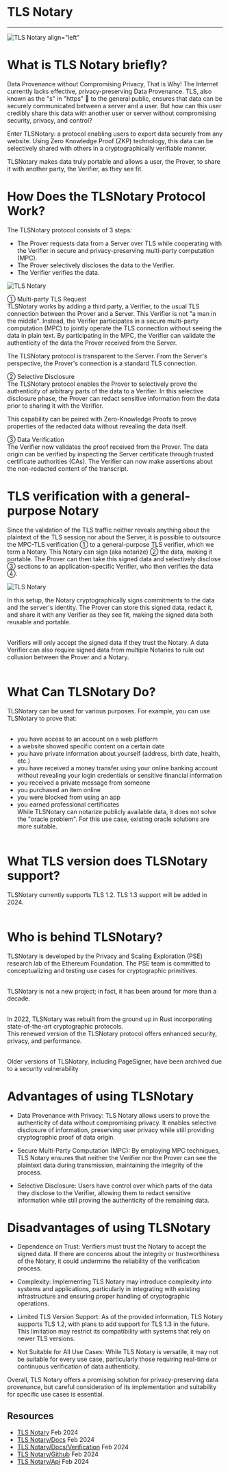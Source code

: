 
# TLS Notary
---
![TLS Notary align="left"](https://encrypted-tbn0.gstatic.com/images?q=tbn:ANd9GcT-Sg3rZyhgMiVaVT_mkfNRfjcv6PiGZIHpHg&usqp=CAU "TLS Notary")

# What is TLS Notary briefly?

Data Provenance without Compromising Privacy, That is Why!
The Internet currently lacks effective, privacy-preserving Data Provenance. TLS, also known as the "s" in "https" 🔐 to the general public, ensures that data can be securely communicated between a server and a user. But how can this user credibly share this data with another user or server without compromising security, privacy, and control?

Enter TLSNotary: a protocol enabling users to export data securely from any website. Using Zero Knowledge Proof (ZKP) technology, this data can be selectively shared with others in a cryptographically verifiable manner.

TLSNotary makes data truly portable and allows a user, the Prover, to share it with another party, the Verifier, as they see fit.

# How Does the TLSNotary Protocol Work?
The TLSNotary protocol consists of 3 steps:

- The Prover requests data from a Server over TLS while cooperating with the Verifier in secure and privacy-preserving multi-party computation (MPC).<br>
- The Prover selectively discloses the data to the Verifier.<br>
- The Verifier verifies the data.<br>

![TLS Notary ](https://docs.tlsnotary.org/diagrams/overview_prover_verifier.svg "TLS Notary ")

① Multi-party TLS Request<br>
TLSNotary works by adding a third party, a Verifier, to the usual TLS connection between the Prover and a Server. This Verifier is not "a man in the middle". Instead, the Verifier participates in a secure multi-party computation (MPC) to jointly operate the TLS connection without seeing the data in plain text. By participating in the MPC, the Verifier can validate the authenticity of the data the Prover received from the Server.<br>

The TLSNotary protocol is transparent to the Server. From the Server's perspective, the Prover's connection is a standard TLS connection.<br>

② Selective Disclosure<br>
The TLSNotary protocol enables the Prover to selectively prove the authenticity of arbitrary parts of the data to a Verifier. In this selective disclosure phase, the Prover can redact sensitive information from the data prior to sharing it with the Verifier.<br>

This capability can be paired with Zero-Knowledge Proofs to prove properties of the redacted data without revealing the data itself.<br>

③ Data Verification<br>
The Verifier now validates the proof received from the Prover. The data origin can be verified by inspecting the Server certificate through trusted certificate authorities (CAs). The Verifier can now make assertions about the non-redacted content of the transcript.<br>

# TLS verification with a general-purpose Notary
Since the validation of the TLS traffic neither reveals anything about the plaintext of the TLS session nor about the Server, it is possible to outsource the MPC-TLS verification ① to a general-purpose TLS verifier, which we term a Notary. This Notary can sign (aka notarize) ② the data, making it portable. The Prover can then take this signed data and selectively disclose ③ sections to an application-specific Verifier, who then verifies the data ④.


![TLS Notary  ](https://docs.tlsnotary.org/diagrams/overview_notary.svg "TLS Notary  ")


In this setup, the Notary cryptographically signs commitments to the data and the server's identity. The Prover can store this signed data, redact it, and share it with any Verifier as they see fit, making the signed data both reusable and portable.<br><br>

Verifiers will only accept the signed data if they trust the Notary. A data Verifier can also require signed data from multiple Notaries to rule out collusion between the Prover and a Notary.<br><br>

# What Can TLSNotary Do?
TLSNotary can be used for various purposes. For example, you can use TLSNotary to prove that:<br><br>

- you have access to an account on a web platform
- a website showed specific content on a certain date
- you have private information about yourself (address, birth date, health, etc.)
- you have received a money transfer using your online banking account without revealing your login credentials or sensitive financial information
- you received a private message from someone
- you purchased an item online
- you were blocked from using an app
- you earned professional certificates<br>
While TLSNotary can notarize publicly available data, it does not solve the "oracle problem". For this use case, existing oracle solutions are more suitable.<br><br>

# What TLS version does TLSNotary support?
TLSNotary currently supports TLS 1.2. TLS 1.3 support will be added in 2024.<br><br>

# Who is behind TLSNotary?
TLSNotary is developed by the Privacy and Scaling Exploration (PSE) research lab of the Ethereum Foundation. The PSE team is committed to conceptualizing and testing use cases for cryptographic primitives.<br><br>

TLSNotary is not a new project; in fact, it has been around for more than a decade.<br><br>

In 2022, TLSNotary was rebuilt from the ground up in Rust incorporating state-of-the-art cryptographic protocols.<br>This renewed version of the TLSNotary protocol offers enhanced security, privacy, and performance.<br><br>

Older versions of TLSNotary, including PageSigner, have been archived due to a security vulnerability<br>

# Advantages of using TLSNotary

- Data Provenance with Privacy: TLS Notary allows users to prove the authenticity of data without compromising privacy. It enables selective disclosure of information, preserving user privacy while still providing cryptographic proof of data origin.

- Secure Multi-Party Computation (MPC): By employing MPC techniques, TLS Notary ensures that neither the Verifier nor the Prover can see the plaintext data during transmission, maintaining the integrity of the process.

- Selective Disclosure: Users have control over which parts of the data they disclose to the Verifier, allowing them to redact sensitive information while still proving the authenticity of the remaining data.

# Disadvantages of using TLSNotary

- Dependence on Trust: Verifiers must trust the Notary to accept the signed data. If there are concerns about the integrity or trustworthiness of the Notary, it could undermine the reliability of the verification process.

- Complexity: Implementing TLS Notary may introduce complexity into systems and applications, particularly in integrating with existing infrastructure and ensuring proper handling of cryptographic operations.

- Limited TLS Version Support: As of the provided information, TLS Notary supports TLS 1.2, with plans to add support for TLS 1.3 in the future. This limitation may restrict its compatibility with systems that rely on newer TLS versions.

- Not Suitable for All Use Cases: While TLS Notary is versatile, it may not be suitable for every use case, particularly those requiring real-time or continuous verification of data authenticity.

Overall, TLS Notary offers a promising solution for privacy-preserving data provenance, but careful consideration of its implementation and suitability for specific use cases is essential.


## Resources

- [TLS Notary](https://tlsnotary.org/ "TLS Notary") Feb 2024
- [TLS Notary/Docs](https://docs.tlsnotary.org/intro.html "TLS Notary Docs") Feb 2024
- [TLS Notary/Docs/Verification](https://docs.tlsnotary.org/protocol/verification.html "TLS Notary Verification") Feb 2024
- [TLS Notary/Github](https://github.com/tlsnotary/tlsn "TLS Notary Github") Feb 2024
- [TLS Notary/Api](https://tlsnotary.github.io/tlsn/tlsn_prover/ "TLS Notary Api") Feb 2024


